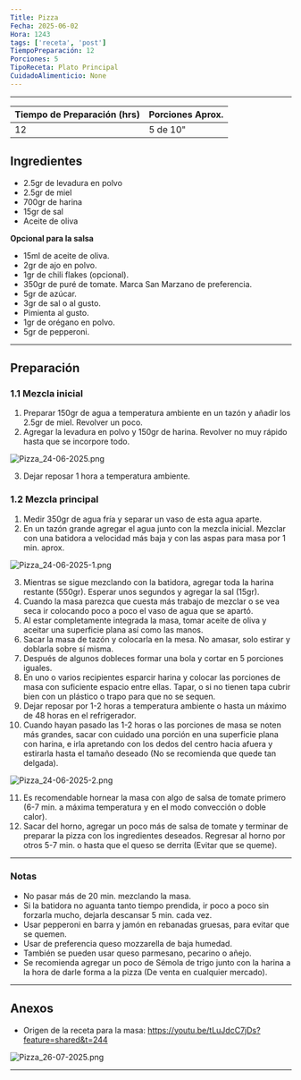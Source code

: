 ```yaml
---
Title: Pizza
Fecha: 2025-06-02
Hora: 1243
tags: ['receta', 'post']
TiempoPreparación: 12
Porciones: 5
TipoReceta: Plato Principal
CuidadoAlimenticio: None
---
```


---



| Tiempo de Preparación (hrs) | Porciones Aprox. |
| --------------------------- | ---------------- |
| 12                          | 5 de 10"         |

## Ingredientes

- 2.5gr de levadura en polvo
- 2.5gr de miel
- 700gr de harina
- 15gr de sal
- Aceite de oliva

**Opcional para la salsa**

- 15ml de aceite de oliva.  
- 2gr de ajo en polvo.
- 1gr de chili flakes (opcional).
- 350gr de puré de tomate. Marca San Marzano de preferencia.
- 5gr de azúcar.  
- 3gr de sal o al gusto.  
- Pimienta al gusto.  
- 1gr de orégano en polvo.  
- 5gr de pepperoni.  

---

## Preparación

### 1.1 Mezcla inicial

1. Preparar 150gr de agua a temperatura ambiente en un tazón y añadir los 2.5gr de miel. Revolver un poco.
2. Agregar la levadura en polvo y 150gr de harina. Revolver no muy rápido hasta que se incorpore todo.
   
![Pizza_24-06-2025.png](/imagenes/Pizza_24-06-2025.png)

3. Dejar reposar 1 hora a temperatura ambiente.

### 1.2 Mezcla principal

1. Medir 350gr de agua fría y separar un vaso de esta agua aparte.
2. En un tazón grande agregar el agua junto con la mezcla inicial. Mezclar con una batidora a velocidad más baja y con las aspas para masa por 1 min. aprox.
   
![Pizza_24-06-2025-1.png](/imagenes/Pizza_24-06-2025-1.png)

3. Mientras se sigue mezclando con la batidora, agregar toda la harina restante (550gr). Esperar unos segundos y agregar la sal (15gr).
4. Cuando la masa parezca que cuesta más trabajo de mezclar o se vea seca ir colocando poco a poco el vaso de agua que se apartó.
5. Al estar completamente integrada la masa, tomar aceite de oliva y aceitar una superficie plana así como las manos.
6. Sacar la masa de tazón y colocarla en la mesa. No amasar, solo estirar y doblarla sobre sí misma.
7. Después de algunos dobleces formar una bola y cortar en 5 porciones iguales.
8. En uno o varios recipientes esparcir harina y colocar las porciones de masa con suficiente espacio entre ellas. Tapar, o si no tienen tapa cubrir bien con un plástico o trapo para que no se sequen.
9. Dejar reposar por 1-2 horas a temperatura ambiente o hasta un máximo de 48 horas en el refrigerador.
10. Cuando hayan pasado las 1-2 horas o las porciones de masa se noten más grandes, sacar con cuidado una porción en una superficie plana con harina, e irla apretando con los dedos del centro hacia afuera y estirarla hasta el tamaño deseado (No se recomienda que quede tan delgada).
    
![Pizza_24-06-2025-2.png](/imagenes/Pizza_24-06-2025-2.png)

11. Es recomendable hornear la masa con algo de salsa de tomate primero (6-7 min. a máxima temperatura y en el modo convección o doble calor).
12. Sacar del horno, agregar un poco más de salsa de tomate y terminar de preparar la pizza con los ingredientes deseados. Regresar al horno por otros 5-7 min. o hasta que el queso se derrita (Evitar que se queme).

---

### Notas

- No pasar más de 20 min. mezclando la masa.
- Si la batidora no aguanta tanto tiempo prendida, ir poco a poco sin forzarla mucho, dejarla descansar 5 min. cada vez.
- Usar pepperoni en barra y jamón en rebanadas gruesas, para evitar que se quemen.
- Usar de preferencia queso mozzarella de baja humedad.
- También se pueden usar queso parmesano, pecarino o añejo.  
- Se recomienda agregar un poco de Sémola de trigo junto con la harina a la hora de darle forma a la pizza (De venta en cualquier mercado).

---

## Anexos

- Origen de la receta para la masa: https://youtu.be/tLuJdcC7jDs?feature=shared&t=244

![Pizza_26-07-2025.png](/imagenes/Pizza_26-07-2025.png)

---